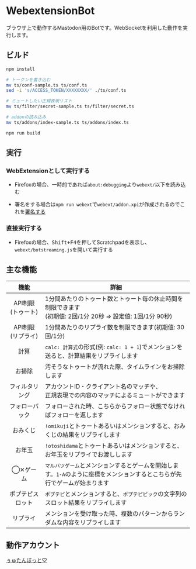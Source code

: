 # WebextensionBot

ブラウザ上で動作するMastodon用のBotです。WebSocketを利用した動作を実行します。

## ビルド

```bash
npm install

# トークンを書き込む
mv ts/conf-sample.ts ts/conf.ts
sed -i 's/ACCESS_TOKEN/XXXXXXXX/' ./ts/conf.ts

# ミュートしたい正規表現リスト
mv ts/filter/secret-sample.ts ts/filter/secret.ts

# addonの読み込み
mv ts/addons/index-sample.ts ts/addons/index.ts

npm run build
```

## 実行

### WebExtensionとして実行する

* Firefoxの場合、一時的であれば`about:debugging`より`webext/`以下を読み込む

* 署名をする場合は`npm run webext`で`webext/addon.xpi`が作成されるのでこれを[署名する](https://developer.mozilla.org/ja/Add-ons/Distribution)

### 直接実行する

* Firefoxの場合、<kbd><kbd>Shift</kbd>+<kbd>F4</kbd></kbd>を押してScratchpadを表示し、`webext/botstreaming.js`を開いて実行する

## 主な機能

| 機能　               | 詳細　                                                                                                             |
|:-------------------:| ----------------------------------------------------------------------------------------------------------------- |
| API制限<br>(トゥート) | 1分間あたりのトゥート数とトゥート毎の休止時間を制限できます<br>(初期値: 2回/1分 20秒 => 設定値: 1回/1分 90秒)　                 |
| API制限<br>(リプライ) | 1分間あたりのリプライ数を制限できます(初期値: 30回/1分)　                                                                 |
| 計算　               | `calc: 計算式`の形式(例: `calc: 1 + 1`)でメンションを送ると、計算結果をリプライします                                       |
| お掃除               | 汚そうなトゥートが流れた際、タイムラインをお掃除します                                                                     |
| フィルタリング　　     | アカウントID・クライアント名のマッチや、<br>正規表現での内容のマッチによるミュートができます　　                                 |
| フォローバック　　     | フォローされた時、こちらからフォロー状態でなければフォローを返します　　                                                      |
| おみくじ　　          | `!omikuji`とトゥートあるいはメンションすると、おみくじの結果をリプライします                                                 |
| お年玉               | `!otoshidama`とトゥートあるいはメンションすると、お年玉をリプライでお渡しします                                              |
| ◯✕ゲーム　          | `マルバツゲーム`とメンションするとゲームを開始します。`1-A`のように座標をメンションするとこちらが先行でゲームが始まります            |
| ポプテピスロット　     | `ポプテピ`とメンションすると、`ポプテピピック`の文字列のスロット結果をリプライします　　                                        |
| リプライ　　          | メンションを受け取った時、複数のパターンからランダムな内容をリプライします　　                                                 |

## 動作アカウント

[ぅゅたんぼっと♡](https://friends.nico/@12222222)
